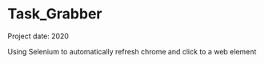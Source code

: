 # Task_Grabber

Project date: 2020

Using Selenium to automatically refresh chrome and click to a web element
